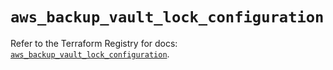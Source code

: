 # `aws_backup_vault_lock_configuration`

Refer to the Terraform Registry for docs: [`aws_backup_vault_lock_configuration`](https://registry.terraform.io/providers/hashicorp/aws/6.16.0/docs/resources/backup_vault_lock_configuration).
